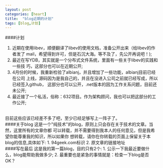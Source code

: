 ```yaml
---
layout: post
categories: [heart]
title:  "blog近期的计划"
tags: [blog,计划]
---
```

####计划
1. 近期在使用libev，顺便翻译了libev的使用文档，准备公开出来（给libev的作者发了
mail，希望得到许可，但是石沉大海。等不及了，先公开再说吧！);  
2. 最近在写YDB，其实就是一个分布式文件系统，里面有一些关于libev的实践和一些技
巧，这部分也可以在近期公开;  
3. 4月份的时候，我重新检验了albianj，并且增加了一些功能，albianj目前已经在公司
上线，源码因为是我自己的，并且在没进入公司之前就已经写成，所以已经签入github，
这部分也可以公开，.net版本的因为工作关系问题，目前还未公开;  
4. 最近接了一个私活，俗称：632项目。作为架构顾问，我也可以把这部分的工作公开;  

</br>
目前这些应该已经差不多了吧，至少已经足够写上一阵子了。

</br>
####关于blog
这是一个"纯技术"的blog，原则上只会存在关于技术的文章。当然，这里所有的文章你都
可以转载，并不需要得到我本人的任何意见，但是我希望你能尊重我的知识，所以如果你
想转载，请你在你转载的页面上保留关于本blog的信息,具体如下:  
1. 94geek.com标识  
2. 原文章的链接地址  

</br>
####写在最后
这是我的第一篇blog，目的只有2个:  
1. 公示一下我最近要做什么，blog能帮助我做多少;  
2. 最重要也是紧急的事情就是：检查一下blog是否OK？
